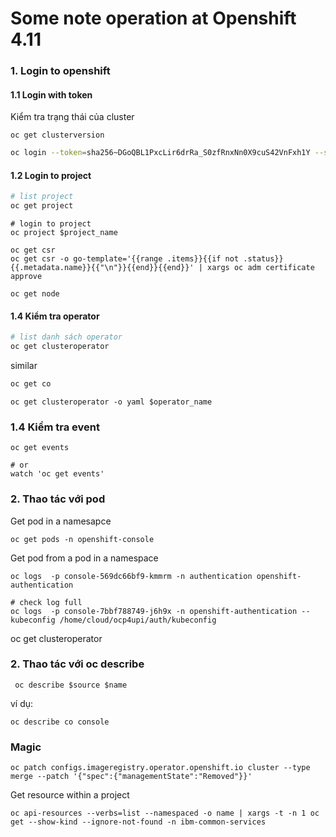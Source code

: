 # Some note operation at Openshift 4.11

### 1. Login to openshift
#### 1.1 Login with token

Kiểm tra trạng thái của cluster
```
oc get clusterversion
```

```bash
oc login --token=sha256~DGoQBL1PxcLir6drRa_S0zfRnxNn0X9cuS42VnFxh1Y --server=https://api.ocp4.example.com:6443
```
#### 1.2 Login to project
```bash
# list project
oc get project
```
```
# login to project
oc project $project_name
```
```
oc get csr
oc get csr -o go-template='{{range .items}}{{if not .status}}{{.metadata.name}}{{"\n"}}{{end}}{{end}}' | xargs oc adm certificate approve
```

```
oc get node
```

#### 1.4 Kiểm tra operator



```bash
# list danh sách operator
oc get clusteroperator
```
similar

```bash
oc get co
```

```
oc get clusteroperator -o yaml $operator_name
```

### 1.4 Kiểm tra event
```
oc get events

# or 
watch 'oc get events'
```



### 2. Thao tác với pod

Get pod in a namesapce

```
oc get pods -n openshift-console
```

Get pod from a pod in a namespace

```
oc logs  -p console-569dc66bf9-kmmrm -n authentication openshift-authentication
```



```
# check log full
oc logs  -p console-7bbf788749-j6h9x -n openshift-authentication --kubeconfig /home/cloud/ocp4upi/auth/kubeconfig
```
oc get clusteroperator

### 2. Thao tác với oc describe
```
 oc describe $source $name
```
ví dụ:
```
oc describe co console
```

### Magic
```
oc patch configs.imageregistry.operator.openshift.io cluster --type merge --patch '{"spec":{"managementState":"Removed"}}'
```

Get resource within a project 
```
oc api-resources --verbs=list --namespaced -o name | xargs -t -n 1 oc get --show-kind --ignore-not-found -n ibm-common-services
```

